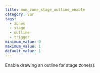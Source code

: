 ```yaml
---
title: mom_zone_stage_outline_enable
category: var
tags:
  - zones
  - stage
  - outline
  - trigger
minimum_value: 0
maximum_value: 1
default_value: 1
---
```


Enable drawing an outline for stage zone(s).